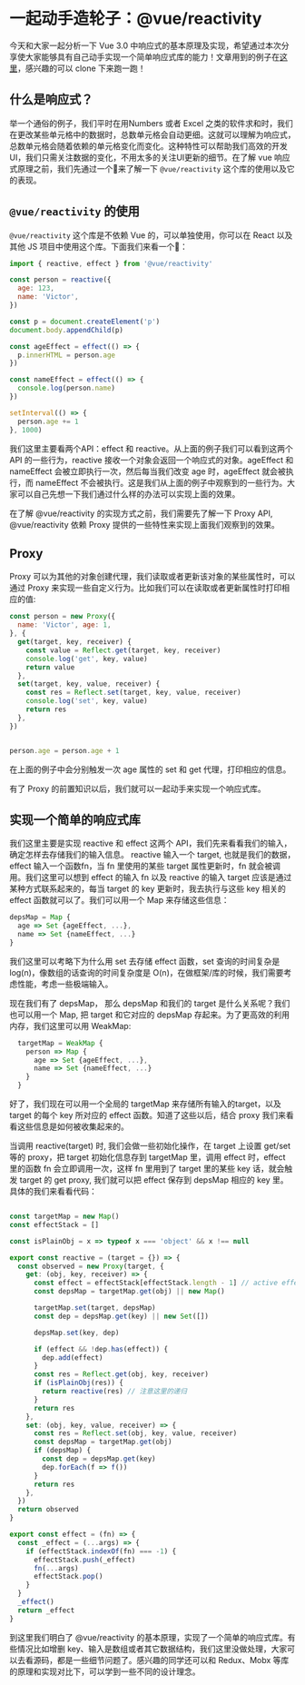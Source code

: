 # 一起动手造轮子：@vue/reactivity

今天和大家一起分析一下 Vue 3.0 中响应式的基本原理及实现，希望通过本次分享使大家能够具有自己动手实现一个简单响应式库的能力！文章用到的例子在[这里](https://github.com/beizhedenglong/vue-reactivity)，感兴趣的可以 clone 下来跑一跑！

## 什么是响应式？
举一个通俗的例子，我们平时在用Numbers 或者 Excel 之类的软件求和时，我们在更改某些单元格中的数据时，总数单元格会自动更细。这就可以理解为响应式，总数单元格会随着依赖的单元格变化而变化。这种特性可以帮助我们高效的开发UI，我们只需关注数据的变化，不用太多的关注UI更新的细节。在了解 vue 响应式原理之前，我们先通过一个🌰来了解一下 `@vue/reactivity` 这个库的使用以及它的表现。


## `@vue/reactivity` 的使用
`@vue/reactivity` 这个库是不依赖 Vue 的，可以单独使用，你可以在 React 以及其他 JS 项目中使用这个库。下面我们来看一个🌰：
```js
import { reactive, effect } from '@vue/reactivity'

const person = reactive({
  age: 123,
  name: 'Victor',
})

const p = document.createElement('p')
document.body.appendChild(p)

const ageEffect = effect(() => {
  p.innerHTML = person.age
})

const nameEffect = effect(() => {
  console.log(person.name)
})

setInterval(() => {
  person.age += 1
}, 1000)

```
我们这里主要看两个API：effect 和 reactive。从上面的例子我们可以看到这两个 API 的一些行为，reactive 接收一个对象会返回一个响应式的对象。ageEffect 和 nameEffect 会被立即执行一次，然后每当我们改变 age 时，ageEffect 就会被执行，而 nameEffect 不会被执行。这是我们从上面的例子中观察到的一些行为。大家可以自己先想一下我们通过什么样的办法可以实现上面的效果。

在了解 @vue/reactivity 的实现方式之前，我们需要先了解一下 Proxy API, @vue/reactivity 依赖 Proxy 提供的一些特性来实现上面我们观察到的效果。


## Proxy
Proxy 可以为其他的对象创建代理，我们读取或者更新该对象的某些属性时，可以通过 Proxy 来实现一些自定义行为。比如我们可以在读取或者更新属性时打印相应的值:
```js
const person = new Proxy({
  name: 'Victor', age: 1,
}, {
  get(target, key, receiver) {
    const value = Reflect.get(target, key, receiver)
    console.log('get', key, value)
    return value
  },
  set(target, key, value, receiver) {
    const res = Reflect.set(target, key, value, receiver)
    console.log('set', key, value)
    return res
  },
})


person.age = person.age + 1
```
在上面的例子中会分别触发一次 age 属性的 set 和 get 代理，打印相应的信息。

有了 Proxy 的前置知识以后，我们就可以一起动手来实现一个响应式库。

## 实现一个简单的响应式库
我们这里主要是实现 reactive 和 effect 这两个 API，我们先来看看我们的输入，确定怎样去存储我们的输入信息。 reactive 输入一个 target, 也就是我们的数据，effect 输入一个函数fn，当 fn 里使用的某些 target 属性更新时，fn 就会被调用。我们这里可以想到 effect 的输入 fn 以及 reactive 的输入 target 应该是通过某种方式联系起来的，每当 target 的 key 更新时，我去执行与这些 key 相关的 effect 函数就可以了。我们可以用一个 Map 来存储这些信息：
```js
depsMap = Map {
  age => Set {ageEffect, ...},
  name => Set {nameEffect, ...}
}
```
我们这里可以考略下为什么用 set 去存储 effect 函数，set 查询的时间复杂是 log(n)，像数组的话查询的时间复杂度是 O(n)，在做框架/库的时候，我们需要考虑性能，考虑一些极端输入。

现在我们有了 depsMap， 那么 depsMap 和我们的 target 是什么关系呢？我们也可以用一个 Map, 把 target 和它对应的 depsMap 存起来。为了更高效的利用内存，我们这里可以用 WeakMap:
```js
  targetMap = WeakMap {
    person => Map {
      age => Set {ageEffect, ...},
      name => Set {nameEffect, ...}
    }
  }
```
好了，我们现在可以用一个全局的 targetMap 来存储所有输入的target，以及 target 的每个 key 所对应的 effect 函数。知道了这些以后，结合 proxy 我们来看看这些信息是如何被收集起来的。

当调用 reactive(target) 时, 我们会做一些初始化操作，在 target 上设置 get/set 等的 proxy，把 target 初始化信息存到 targetMap 里，调用 effect 时，effect 里的函数 fn 会立即调用一次，这样 fn 里用到了 target 里的某些 key 话，就会触发 target 的 get proxy, 我们就可以把 effect 保存到 depsMap 相应的 key 里。
具体的我们来看看代码：

```js

const targetMap = new Map()
const effectStack = []

const isPlainObj = x => typeof x === 'object' && x !== null

export const reactive = (target = {}) => {
  const observed = new Proxy(target, {
    get: (obj, key, receiver) => {
      const effect = effectStack[effectStack.length - 1] // active effect
      const depsMap = targetMap.get(obj) || new Map()

      targetMap.set(target, depsMap)
      const dep = depsMap.get(key) || new Set([])

      depsMap.set(key, dep)

      if (effect && !dep.has(effect)) {
        dep.add(effect)
      }
      const res = Reflect.get(obj, key, receiver)
      if (isPlainObj(res)) {
        return reactive(res) // 注意这里的递归
      }
      return res
    },
    set: (obj, key, value, receiver) => {
      const res = Reflect.set(obj, key, value, receiver)
      const depsMap = targetMap.get(obj)
      if (depsMap) {
        const dep = depsMap.get(key)
        dep.forEach(f => f())
      }
      return res
    },
  })
  return observed
}

export const effect = (fn) => {
  const _effect = (...args) => {
    if (effectStack.indexOf(fn) === -1) {
      effectStack.push(_effect)
      fn(...args)
      effectStack.pop()
    }
  }
  _effect()
  return _effect
}

```
到这里我们明白了 @vue/reactivity 的基本原理，实现了一个简单的响应式库。有些情况比如增删 key、输入是数组或者其它数据结构，我们这里没做处理，大家可以去看源码，都是一些细节问题了。感兴趣的同学还可以和 Redux、Mobx 等库的原理和实现对比下，可以学到一些不同的设计理念。